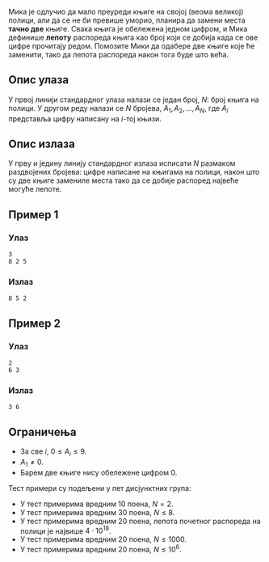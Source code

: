 ﻿Мика је одлучио да мало преуреди књиге на својој (веома великој) полици, али да се не би превише уморио, планира да замени места **тачно две** књиге. Свака књига је обележена једном цифром, и Мика дефинише **лепоту** распореда књига као број који се добија када се ове цифре прочитају редом. Помозите Мики да одабере две књиге које ће заменити, тако да лепота распореда након тога буде што већа.

## Опис улаза

У првој линији стандардног улаза налази се један број, $N$: број књига на полици. У другом реду налази се $N$ бројева, $A_1, A_2, \dots, A_N$, где $A_i$ представља цифру написану на $i$-тој књизи.

## Опис излаза

У прву и једину линију стандардног излаза исписати $N$ размаком раздвојених бројева: цифре написане на књигама на полици, након што су две књиге замениле места тако да се добије распоред највеће могуће лепоте.

## Пример 1

### Улаз

```
3
8 2 5
```

### Излаз

```
8 5 2
```

## Пример 2

### Улаз

```
2
6 3
```

### Излаз

```
3 6
```

## Ограничења

- За све $i$, $0 \leq A_i \leq 9$.
- $A_1 \neq 0$.
- Барем две књиге нису обележене цифром 0.

Тест примери су подељени у пет дисјунктних група:

- У тест примерима вредним $10$ поена, $N = 2$.
- У тест примерима вредним $30$ поена, $N \leq 8$.
- У тест примерима вредним $20$ поена, лепота почетног распореда на
  полици је највише $4 \cdot 10^{18}$.
- У тест примерима вредним $20$ поена, $N \leq 1000$.
- У тест примерима вредним $20$ поена, $N \leq 10^6$.
